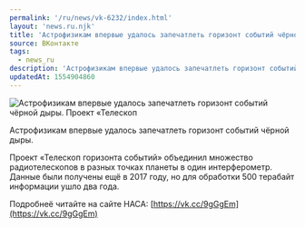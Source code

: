 ```yaml
---
permalink: '/ru/news/vk-6232/index.html'
layout: 'news.ru.njk'
title: 'Астрофизикам впервые удалось запечатлеть горизонт событий чёрной дыры'
source: ВКонтакте
tags:
  - news_ru
description: 'Астрофизикам впервые удалось запечатлеть горизонт событий чёрной дыры'
updatedAt: 1554904860
---
```

![Астрофизикам впервые удалось запечатлеть горизонт событий чёрной дыры. Проект «Телескоп](https://sun9-73.userapi.com/impf/c852224/v852224582/ea10a/-U7o6CDE7oo.jpg?size=1280x732&quality=96&proxy=1&sign=8661c66bc6259e7886d730644b4bca2b&c_uniq_tag=xW27gWW53GaOWMtZKoOVLwybVBm8Lh0kh4FgM8W8seg&type=album)

Астрофизикам впервые удалось запечатлеть горизонт событий чёрной дыры.

Проект «Телескоп горизонта событий» объединил множество радиотелескопов в разных точках планеты в один интерферометр. Данные были получены ещё в 2017 году, но для обработки 500 терабайт информации ушло два года.

Подробнеё читайте на сайте НАСА: [https://vk.cc/9gGgEm](https://vk.cc/9gGgEm)
